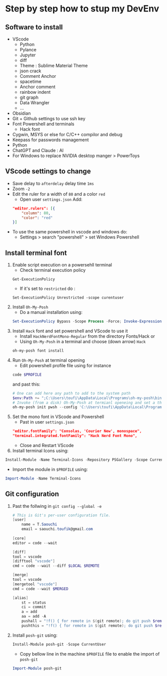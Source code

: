 # Step by step how to stup my DevEnv 

## Software to install
- VScode 
    - Python 
    - Pylance
    - Jupyter
    - diff
    - Theme : Sublime Material Theme
    - json crack
    - Comment Anchor
    - spacetime
    - Anchor comment
    - rainbow indent
    - git graph
    - Data Wrangler
    - ...
- Obsidian 
- Git + Github settings to use ssh key
- Font Powershell and terminals 
    - Hack font 
- Cygwin, MSYS or else for C/C++ compilor and debug 
- Keepass for passwords management 
- Python 
- ChatGPT and Claude : AI
- For Windows to replace NVIDIA desktop manger > PowerToys

## VScode settings to change 
- Save delay to ``afterdelay`` delay time ``1ms``
- Zoom ``-2``
- Edit the ruler for a width of ``80`` and a color ``red``
    - Open user ``settings.json``
    Add: 
    ```json
    "editor.rulers": [{
        "column": 80,
        "color": "red"
    }]
    ``` 
- To use the same powershell in vscode and windows do:
    - Settings > search "powershell" > set Windows Powershell
    
## Install terminal font 
1. Enable script execution on a powersehll terminal 
    - Check terminal execution policy 
    ```powershll 
    Get-ExecutionPolicy
    ```
    - If it's set to ``restricted`` do :
    ```powershll 
    Set-ExecutionPolicy Unrestricted -scope curentuser
    ```
2. Install ``Oh-My-Posh``
    - Do a manual installation using: 
    ```powershell 
    Set-ExecutionPolicy Bypass -Scope Process -Force; Invoke-Expression ((New-Object System.Net.WebClient).DownloadString('https://ohmyposh.dev/install.ps1'))
    ```
3. Install ``Hack`` font and set powershell and VScode to use it 
    - Install ``HackNerdFontMono-Regular`` from the directory Fonts/Hack 
    or 
    - Using ``Oh-My-Posh`` in a terminal and choose (down arrow) ``Hack``
    ```powershell
    oh-my-posh font install
    ```
4. Run ``Oh-My-Posh`` at terminal opening 
    - Edit powershell profile file using for instance
    ```powershell 
    code $PROFILE 
    ```
    and past this: 
    ```powershell
    # One can add here any path to add to the system path
    $env:Path += ";C:\Users\toufi\AppData\Local\Programs\oh-my-posh\bin"
    # Invoke (from a disk) Oh-My-Posh at termianl openeing and set a theme
    oh-my-posh init pwsh --config 'C:\Users\toufi\AppData\Local\Programs\Oh-my-Posh\themes\amro.omp.json' | Invoke-Expression
    ```
5. Set the mono font in VScode and Powershell 
    - Past in user ``settings.json``
    ```json
    "editor.fontFamily": "Consolas, 'Courier New', monospace",
    "terminal.integrated.fontFamily": "Hack Nerd Font Mono",
    ```
    - Close and Restart VScode
6. Install terminal Icons using:
```powershell
Install-Module -Name Terminal-Icons -Repository PSGallery -Scope CurrentUser -Force
```
- Import the module in ``$PROFILE`` using:
```powershell
Import-Module -Name Terminal-Icons
```

## Git configuration 
1. Past the follwing in ``git config --global -e``
    ```powershell 
    # This is Git's per-user configuration file.
    [user]
        name = T.Saouchi
        email = saouchi.toufik@gmail.com
        
    [core]
  	editor = code --wait

    [diff]
	tool = vscode
    [difftool "vscode"]
	cmd = code --wait --diff $LOCAL $REMOTE
	
    [merge]
	tool = vscode
    [mergetool "vscode"]
	cmd = code --wait $MERGED
    
    [alias]
        st = status
        ci = commit 
        a = add
        aa = add -A
        pushall = "!f() { for remote in $(git remote); do git push $remote --all && git push $remote --tags; done; }; f"
	    pushthis = "!f() { for remote in $(git remote); do git push $remote $(git branch --show-current); done; }; f"
    ```
    
2. Install ``posh-git`` using:
   ```powershell
   Install-Module posh-git -Scope CurrentUser
   ```
   - Copy bellow line in the machine ``$PROFILE`` file to enable the import of ``posh-git``
   ```powershell
   Import-Module posh-git
   ```
